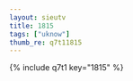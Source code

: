 ```yaml
--- 
layout: sieutv
title: 1815
tags: ["uknow"]
thumb_re: q7t11815
---
```

{% include q7t1 key="1815" %} 
